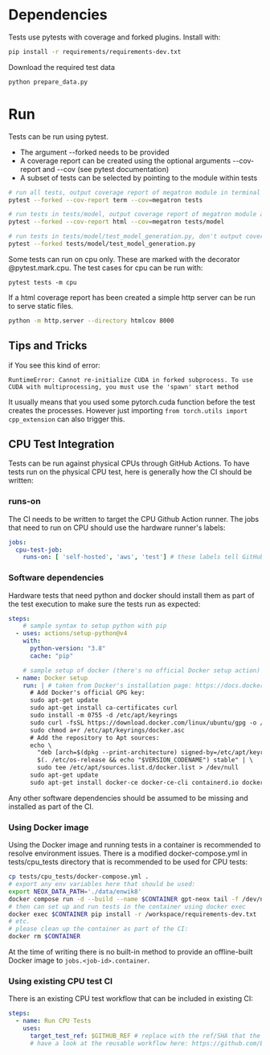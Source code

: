 # Dependencies

Tests use pytests with coverage and forked plugins. Install with:

```bash
pip install -r requirements/requirements-dev.txt
```

Download the required test data
```bash
python prepare_data.py
```

# Run

Tests can be run using pytest.

* The argument --forked needs to be provided
* A coverage report can be created using the optional arguments --cov-report and --cov (see pytest documentation)
* A subset of tests can be selected by pointing to the module within tests

```bash
# run all tests, output coverage report of megatron module in terminal
pytest --forked --cov-report term --cov=megatron tests

# run tests in tests/model, output coverage report of megatron module as html
pytest --forked --cov-report html --cov=megatron tests/model

# run tests in tests/model/test_model_generation.py, don't output coverage report
pytest --forked tests/model/test_model_generation.py
```

Some tests can run on cpu only. These are marked with the decorator @pytest.mark.cpu.
The test cases for cpu can be run with:
```
pytest tests -m cpu
```

If a html coverage report has been created a simple http server can be run to serve static files.

```bash
python -m http.server --directory htmlcov 8000
```


## Tips and Tricks
if You see this kind of error:
```
RuntimeError: Cannot re-initialize CUDA in forked subprocess. To use CUDA with multiprocessing, you must use the 'spawn' start method
```
It usually means that you used some pytorch.cuda function before the test creates the processes. However just importing `from torch.utils import cpp_extension` can also trigger this.


## CPU Test Integration

Tests can be run against physical CPUs through GitHub Actions. To have tests run on the physical CPU test, here is generally how the CI should be written:

### runs-on

The CI needs to be written to target the CPU Github Action runner. The jobs that need to run on CPU should use the hardware runner's labels:
```yaml
jobs:
  cpu-test-job:
    runs-on: [ 'self-hosted', 'aws', 'test'] # these labels tell GitHub to execute on the runner with the 'aws' and 'test' labels
```

### Software dependencies

Hardware tests that need python and docker should install them as part of the test execution to make sure the tests run as expected:
```yaml
steps:
    # sample syntax to setup python with pip
  - uses: actions/setup-python@v4
    with:
      python-version: "3.8"
      cache: "pip"

    # sample setup of docker (there's no official Docker setup action)
  - name: Docker setup
    run: | # taken from Docker's installation page: https://docs.docker.com/engine/install/ubuntu/
      # Add Docker's official GPG key:
      sudo apt-get update
      sudo apt-get install ca-certificates curl
      sudo install -m 0755 -d /etc/apt/keyrings
      sudo curl -fsSL https://download.docker.com/linux/ubuntu/gpg -o /etc/apt/keyrings/docker.asc
      sudo chmod a+r /etc/apt/keyrings/docker.asc
      # Add the repository to Apt sources:
      echo \
        "deb [arch=$(dpkg --print-architecture) signed-by=/etc/apt/keyrings/docker.asc] https://download.docker.com/linux/ubuntu \
        $(. /etc/os-release && echo "$VERSION_CODENAME") stable" | \
        sudo tee /etc/apt/sources.list.d/docker.list > /dev/null
      sudo apt-get update
      sudo apt-get install docker-ce docker-ce-cli containerd.io docker-buildx-plugin docker-compose-plugin -y
```

Any other software dependencies should be assumed to be missing and installed as part of the CI.

### Using Docker image

Using the Docker image and running tests in a container is recommended to resolve environment issues. There is a modified docker-compose.yml in tests/cpu_tests directory that is recommended to be used for CPU tests:

```bash
cp tests/cpu_tests/docker-compose.yml .
# export any env variables here that should be used:
export NEOX_DATA_PATH='./data/enwik8'
docker compose run -d --build --name $CONTAINER gpt-neox tail -f /dev/null
# then can set up and run tests in the container using docker exec
docker exec $CONTAINER pip install -r /workspace/requirements-dev.txt
# etc.
# please clean up the container as part of the CI:
docker rm $CONTAINER
```

At the time of writing there is no built-in method to provide an offline-built Docker image to `jobs.<job-id>.container`.

### Using existing CPU test CI

There is an existing CPU test workflow that can be included in existing CI:

```yaml
steps:
  - name: Run CPU Tests
    uses:
      target_test_ref: $GITHUB_REF # replace with the ref/SHA that the tests should be run on
      # have a look at the reusable workflow here: https://github.com/EleutherAI/gpt-neox/blob/main/tests/cpu_tests/action.yml
```
